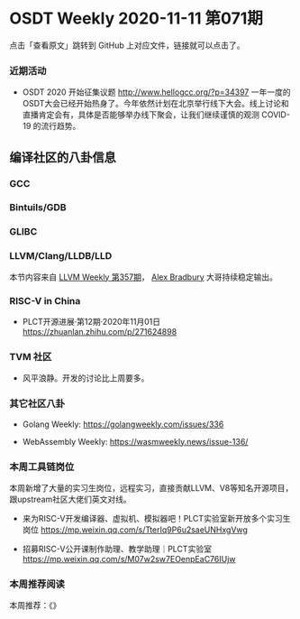 # OSDT Weekly 2020-11-11 第071期

点击「查看原文」跳转到 GitHub 上对应文件，链接就可以点击了。

### 近期活动

- OSDT 2020 开始征集议题
  http://www.hellogcc.org/?p=34397
  一年一度的OSDT大会已经开始热身了。今年依然计划在北京举行线下大会。线上讨论和直播肯定会有，具体是否能够举办线下聚会，让我们继续谨慎的观测 COVID-19 的流行趋势。

## 编译社区的八卦信息

### GCC

### Bintuils/GDB


### GLIBC  


### LLVM/Clang/LLDB/LLD

本节内容来自 [LLVM Weekly 第357期](http://llvmweekly.org/issue/357)，
[Alex Bradbury](https://www.linkedin.com/in/alex-bradbury/) 大哥持续稳定输出。



### RISC-V in China

- PLCT开源进展·第12期·2020年11月01日
  https://zhuanlan.zhihu.com/p/271624898

### TVM 社区

- 风平浪静。开发的讨论比上周要多。

### 其它社区八卦

- Golang Weekly:
  https://golangweekly.com/issues/336

- WebAssembly Weekly:
  https://wasmweekly.news/issue-136/

### 本周工具链岗位

本周新增了大量的实习生岗位，远程实习，直接贡献LLVM、V8等知名开源项目，跟upstream社区大佬们英文对线。

- 来为RISC-V开发编译器、虚拟机、模拟器吧！PLCT实验室新开放多个实习生岗位
  https://mp.weixin.qq.com/s/TterIq9P6u2saeUNHxgVwg

- 招募RISC-V公开课制作助理、教学助理｜PLCT实验室
  https://mp.weixin.qq.com/s/M07w2sw7EOenpEaC76IUjw

### 本周推荐阅读

本周推荐：《》

